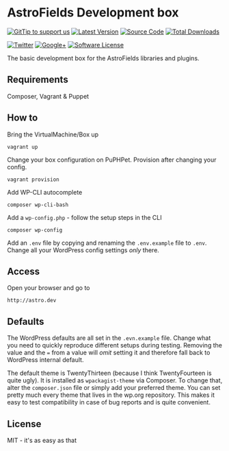 # AstroFields Development box


[![GitTip to support us](https://img.shields.io/gratipay/wecodemore.svg?style=flat-square)](//gratipay.com/wecodemore/)
[![Latest Version](https://img.shields.io/github/release/astrofields/devstack.svg?style=flat-square)](//packagist.org/packages/wecodemore/astrofields-devstack)
[![Source Code](http://img.shields.io/badge/source-astrofields/devstack-blue.svg?style=flat-square)](//github.com/AstroFields/DevStack)
[![Total Downloads](https://img.shields.io/packagist/dt/wecodemore/astrofields-devstack.svg?style=flat-square)](//packagist.org/packages/wecodemore/astrofields-devstack)

[![Twitter](http://img.shields.io/badge/t-@AstroNotes-blue.svg?style=flat-square)](//twitter.com/AstroNotes)
[![Google+](http://img.shields.io/badge/g+-@AstroFields-red.svg?style=flat-square)](//plus.google.com/b/113053043508408123948/113053043508408123948/posts)
[![Software License](https://img.shields.io/badge/license-MIT-brightgreen.svg?style=flat-square)](LICENSE.md)

The basic development box for the AstroFields libraries and plugins.

## Requirements

Composer, Vagrant & Puppet

## How to

Bring the VirtualMachine/Box up

	vagrant up

Change your box configuration on PuPHPet. Provision after changing your config.

	vagrant provision

Add WP-CLI autocomplete

	composer wp-cli-bash

Add a `wp-config.php` - follow the setup steps in the CLI

	composer wp-config

Add an `.env` file by copying and renaming the `.env.example` file to `.env`. Change all
your WordPress config settings _only_ there.

## Access

Open your browser and go to

	http://astro.dev

## Defaults

The WordPress defaults are all set in the `.evn.example` file. Change what you need to quickly
reproduce different setups during testing. Removing the value and the `=` from a value will
_omit_ setting it and therefore fall back to WordPress internal default.

The default theme is TwentyThirteen (because I think TwentyFourteen is quite ugly). It is
installed as `wpackagist-theme` via Composer. To change that, alter the `composer.json` file
or simply add your preferred theme. You can set pretty much every theme that lives in the
wp.org repository. This makes it easy to test compatibility in case of bug reports and
is quite convenient.

## License

MIT - it's as easy as that